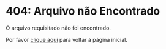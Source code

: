 # 404: Arquivo não Encontrado

O arquivo requisitado não foi encontrado.

Por favor [clique aqui](/) para voltar à página inicial.
